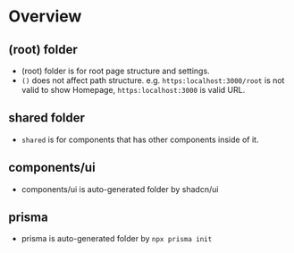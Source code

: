 # Overview

## (root) folder

- (root) folder is for root page structure and settings.
- `()` does not affect path structure.
  e.g. `https:localhost:3000/root` is not valid to show Homepage, `https:localhost:3000` is valid URL.

## shared folder

- `shared` is for components that has other components inside of it.

## components/ui

- components/ui is auto-generated folder by shadcn/ui

## prisma

- prisma is auto-generated folder by `npx prisma init`

